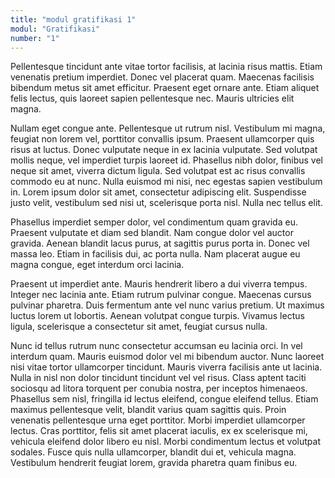 ```yaml
---
title: "modul gratifikasi 1"
modul: "Gratifikasi"
number: "1"
---
```

Pellentesque tincidunt ante vitae tortor facilisis, at lacinia risus mattis. Etiam venenatis pretium imperdiet. Donec vel placerat quam. Maecenas facilisis bibendum metus sit amet efficitur. Praesent eget ornare ante. Etiam aliquet felis lectus, quis laoreet sapien pellentesque nec. Mauris ultricies elit magna.

Nullam eget congue ante. Pellentesque ut rutrum nisl. Vestibulum mi magna, feugiat non lorem vel, porttitor convallis ipsum. Praesent ullamcorper quis risus at luctus. Donec vulputate neque in ex lacinia vulputate. Sed volutpat mollis neque, vel imperdiet turpis laoreet id. Phasellus nibh dolor, finibus vel neque sit amet, viverra dictum ligula. Sed volutpat est ac risus convallis commodo eu at nunc. Nulla euismod mi nisi, nec egestas sapien vestibulum in. Lorem ipsum dolor sit amet, consectetur adipiscing elit. Suspendisse justo velit, vestibulum sed nisi ut, scelerisque porta nisl. Nulla nec tellus elit.

Phasellus imperdiet semper dolor, vel condimentum quam gravida eu. Praesent vulputate et diam sed blandit. Nam congue dolor vel auctor gravida. Aenean blandit lacus purus, at sagittis purus porta in. Donec vel massa leo. Etiam in facilisis dui, ac porta nulla. Nam placerat augue eu magna congue, eget interdum orci lacinia.

Praesent ut imperdiet ante. Mauris hendrerit libero a dui viverra tempus. Integer nec lacinia ante. Etiam rutrum pulvinar congue. Maecenas cursus pulvinar pharetra. Duis fermentum ante vel nunc varius pretium. Ut maximus luctus lorem ut lobortis. Aenean volutpat congue turpis. Vivamus lectus ligula, scelerisque a consectetur sit amet, feugiat cursus nulla.

Nunc id tellus rutrum nunc consectetur accumsan eu lacinia orci. In vel interdum quam. Mauris euismod dolor vel mi bibendum auctor. Nunc laoreet nisi vitae tortor ullamcorper tincidunt. Mauris viverra facilisis ante ut lacinia. Nulla in nisl non dolor tincidunt tincidunt vel vel risus. Class aptent taciti sociosqu ad litora torquent per conubia nostra, per inceptos himenaeos. Phasellus sem nisl, fringilla id lectus eleifend, congue eleifend tellus. Etiam maximus pellentesque velit, blandit varius quam sagittis quis. Proin venenatis pellentesque urna eget porttitor. Morbi imperdiet ullamcorper lectus. Cras porttitor, felis sit amet placerat iaculis, ex ex scelerisque mi, vehicula eleifend dolor libero eu nisl. Morbi condimentum lectus et volutpat sodales. Fusce quis nulla ullamcorper, blandit dui et, vehicula magna. Vestibulum hendrerit feugiat lorem, gravida pharetra quam finibus eu.
